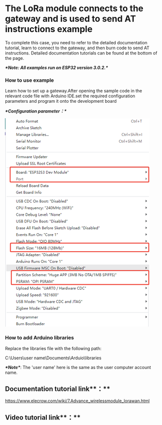 # **The LoRa module connects to the gateway and is used to send AT instructions example**

 

To complete this case, you need to refer to the detailed documentation tutorial, learn to connect to the gateway, and then burn code to send AT instructions. Detailed documentation tutorials can be found at the bottom of the page.

***\*Note: All examples run on ESP32 version 3.0.2.\****

 

### **How to use example**



Learn how to set up a gateway.After opening the sample code in the relevant code file with Arduino IDE.set the required configuration parameters and program it onto the development board

***\*Configuration parameter：\****

![photo1](./photo1.png)

### **How to add Arduino libraries**

Replace the libraries file with the following path:

C:\Users\user name\Documents\Arduio\libraries

 

***\*Note\****: The 'user name' here is the same as the user computer account name.

 

## **Documentation tutorial link****：**

https://www.elecrow.com/wiki/7.Advance_wirelessmodule_lorawan.html

## **Video** **tutorial link****：**